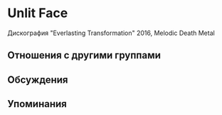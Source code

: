 # Unlit Face

Дискография
"Everlasting Transformation" 2016, Melodic Death Metal

## Отношения с другими группами


## Обсуждения


## Упоминания

